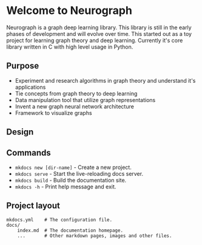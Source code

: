 # Welcome to Neurograph

Neurograph is a graph deep learning library. This library is still in the early phases of development and will evolve over time. This started out as a toy project for learning graph theory and deep learning. Currently it's core library written in C with high level usage in Python. 

## Purpose

* Experiment and research algorithms in graph theory and understand it's applications
* Tie concepts from graph theory to deep learning
* Data manipulation tool that utilize graph representations
* Invent a new graph neural network architecture
* Framework to visualize graphs


## Design


## Commands

* `mkdocs new [dir-name]` - Create a new project.
* `mkdocs serve` - Start the live-reloading docs server.
* `mkdocs build` - Build the documentation site.
* `mkdocs -h` - Print help message and exit.

## Project layout

    mkdocs.yml    # The configuration file.
    docs/
        index.md  # The documentation homepage.
        ...       # Other markdown pages, images and other files.